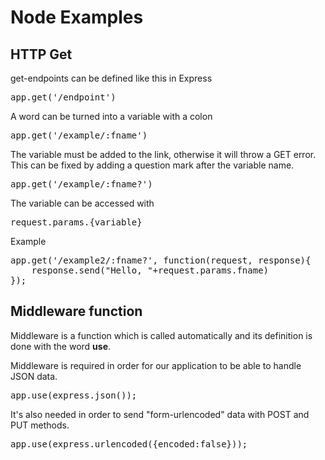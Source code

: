 # Node Examples

## HTTP Get

get-endpoints can be defined like this in Express
<pre>
app.get('/endpoint')
</pre>

A word can be turned into a variable with a colon
<pre>
app.get('/example/:fname')
</pre>

The variable must be added to the link, otherwise it will throw a GET error.
This can be fixed by adding a question mark after the variable name.
<pre>
app.get('/example/:fname?')
</pre>

The variable can be accessed with <pre>request.params.{variable}</pre>
Example
<pre>
app.get('/example2/:fname?', function(request, response){
    response.send("Hello, "+request.params.fname)
});
</pre>

## Middleware function

Middleware is a function which is called automatically and its definition is 
done with the word **use**.

Middleware is required in order for our application to be able to handle JSON data.
<pre>
app.use(express.json());
</pre>

It's also needed in order to send "form-urlencoded" data with
POST and PUT methods.
<pre>
app.use(express.urlencoded({encoded:false}));
</pre>